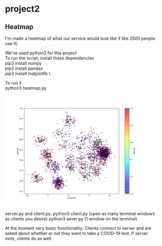 # project2

## Heatmap
I'm made a heatmap of what our service would look like if like 2500 people use it\

We've used python3 for this project\
To run the script, install these dependencies\
pip3 install numpy \
pip3 install pandas \
pip3 install matplotlib \

To run it \
python3 heatmap.py

![heatmap](heatmap/heatmapimg.png)


server.py and client.py:
python3 client.py (open as many terminal windows as clients you desire)
python3 sever.py (1 window on the terminal)

At the moment very basic functionality:
    Clients connect to server and are asked about whether or not they want to take a COVID-19 test.
    If server exits, clients do as well.


